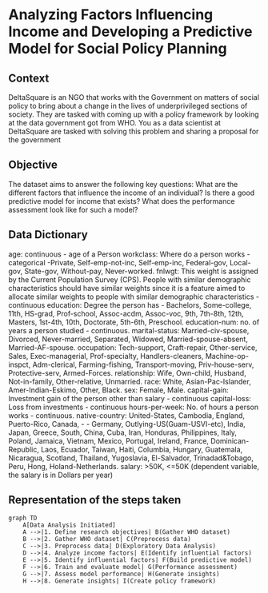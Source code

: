 # Analyzing Factors Influencing Income and Developing a Predictive Model for Social Policy Planning
## Context
DeltaSquare is an NGO that works with the Government on matters of social policy to bring about a change in the lives of underprivileged sections of society. 
They are tasked with coming up with a policy framework by looking at the data government got from WHO. 
You as a data scientist at DeltaSquare are tasked with solving this problem and sharing a proposal for the government

## Objective
The dataset aims to answer the following key questions:
What are the different factors that influence the income of an individual?
Is there a good predictive model for income that exists? What does the performance assessment look like for such a model?

## Data Dictionary
age: continuous - age of a Person
workclass: Where do a person works - categorical -Private, Self-emp-not-inc, Self-emp-inc, Federal-gov, Local-gov, State-gov, Without-pay, Never-worked.
fnlwgt: This weight is assigned by the Current Population Survey (CPS). People with similar demographic characteristics should have similar weights since it is a feature aimed to allocate similar weights to people with similar demographic characteristics - continuous
education: Degree the person has - Bachelors, Some-college, 11th, HS-grad, Prof-school, Assoc-acdm, Assoc-voc, 9th, 7th-8th, 12th, Masters, 1st-4th, 10th, Doctorate, 5th-6th, Preschool.
education-num: no. of years a person studied - continuous.
marital-status: Married-civ-spouse, Divorced, Never-married, Separated, Widowed, Married-spouse-absent, Married-AF-spouse.
occupation: Tech-support, Craft-repair, Other-service, Sales, Exec-managerial, Prof-specialty, Handlers-cleaners, Machine-op-inspct, Adm-clerical, Farming-fishing, Transport-moving, Priv-house-serv, Protective-serv, Armed-Forces.
relationship: Wife, Own-child, Husband, Not-in-family, Other-relative, Unmarried.
race: White, Asian-Pac-Islander, Amer-Indian-Eskimo, Other, Black.
sex: Female, Male.
capital-gain: Investment gain of the person other than salary - continuous
capital-loss: Loss from investments - continuous
hours-per-week: No. of hours a person works - continuous.
native-country: United-States, Cambodia, England, Puerto-Rico, Canada, - - Germany, Outlying-US(Guam-USVI-etc), India, Japan, Greece, South, China, Cuba, Iran, Honduras, Philippines, Italy, Poland, Jamaica, Vietnam, Mexico, Portugal, Ireland, France, Dominican-Republic, Laos, Ecuador, Taiwan, Haiti, Columbia, Hungary, Guatemala, Nicaragua, Scotland, Thailand, Yugoslavia, El-Salvador, Trinadad&Tobago, Peru, Hong, Holand-Netherlands.
salary: >50K, <=50K (dependent variable, the salary is in Dollars per year)

## Representation of the steps taken
```
graph TD
    A[Data Analysis Initiated]
    A -->|1. Define research objectives| B(Gather WHO dataset)
    B -->|2. Gather WHO dataset| C(Preprocess data)
    C -->|3. Preprocess data| D(Exploratory Data Analysis)
    D -->|4. Analyze income factors| E(Identify influential factors)
    E -->|5. Identify influential factors| F(Build predictive model)
    F -->|6. Train and evaluate model| G(Performance assessment)
    G -->|7. Assess model performance| H(Generate insights)
    H -->|8. Generate insights| I(Create policy framework)
    
    
   ```
